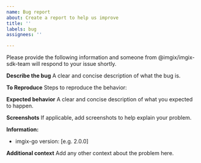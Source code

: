 ```yaml
---
name: Bug report
about: Create a report to help us improve
title: ''
labels: bug
assignees: ''

---
```


Please provide the following information and someone from @imgix/imgix-sdk-team will respond to your issue shortly.

**Describe the bug**
A clear and concise description of what the bug is.

**To Reproduce**
Steps to reproduce the behavior:

**Expected behavior**
A clear and concise description of what you expected to happen.

**Screenshots**
If applicable, add screenshots to help explain your problem.

**Information:**
 - imgix-go version: [e.g. 2.0.0]

**Additional context**
Add any other context about the problem here.
